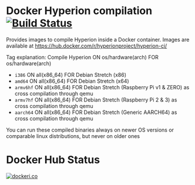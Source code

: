 # Docker Hyperion compilation <br>[![Build Status](https://dev.azure.com/Hyperion-Project/Hyperion.NG/_apis/build/status/Hyperion.NG.Docker-CI?branchName=master)](https://dev.azure.com/Hyperion-Project/Hyperion.NG/_build/latest?definitionId=6&branchName=master)<br>
Provides images to compile Hyperion inside a Docker container.
Images are available at https://hub.docker.com/r/hyperionproject/hyperion-ci/

Tag explanation: Compile Hyperion ON os/hardware(arch) FOR os/hardware(arch)
 - `i386` ON all(x86_64) FOR Debian Stretch (x86)
 - `amd64` ON all(x86_64) FOR Debian Stretch (x64)
 - `armv6hf` ON all(x86_64) FOR Debian Stretch (Raspberry Pi v1 & ZERO) as cross compilation through qemu
 - `armv7hf` ON all(x86_64) FOR Debian Stretch (Raspberry Pi 2 & 3) as cross compilation through qemu
 - `aarch64` ON all(x86_64) FOR Debian Stretch (Generic AARCH64) as cross compilation through qemu

You can run these compiled binaries always on newer OS versions or comparable linux distributions, but never on older ones

# Docker Hub Status
[![dockeri.co](https://dockeri.co/image/hyperionproject/hyperion-ci)](https://hub.docker.com/r/hyperionproject/hyperion-ci)

